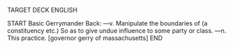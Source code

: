 TARGET DECK
ENGLISH

START
Basic
Gerrymander
Back: —v. Manipulate the boundaries of (a constituency etc.) So as to give undue influence to some party or class. —n. This practice. [governor gerry of massachusetts]
END
